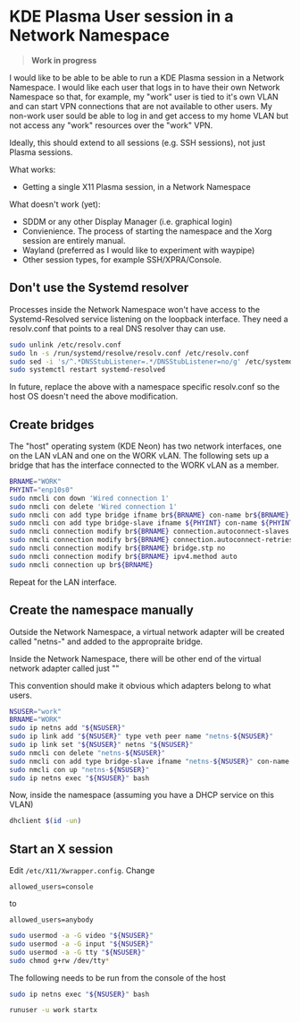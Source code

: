 # KDE Plasma User session in a Network Namespace

> **Work in progress**

I would like to be able to be able to run a KDE Plasma session in a Network
Namespace.  I would like each user that logs in to have their own Network
Namespace so that, for example, my "work" user is tied to it's own VLAN and can
start VPN connections that are not available to other users.  My non-work user
sould be able to log in and get access to my home VLAN but not access any
"work" resources over the "work" VPN.

Ideally, this should extend to all sessions (e.g. SSH sessions), not just
Plasma sessions.

What works:
* Getting a single X11 Plasma session, in a Network Namespace

What doesn't work (yet):
* SDDM or any other Display Manager (i.e. graphical login)
* Convienience.  The process of starting the namespace and the Xorg session are
  entirely manual.
* Wayland (preferred as I would like to experiment with waypipe)
* Other session types, for example SSH/XPRA/Console.

## Don't use the Systemd resolver
Processes inside the Network Namespace won't have access to the
Systemd-Resolved service listening on the loopback interface.  They need a
resolv.conf that points to a real DNS resolver thay can use.

```bash
sudo unlink /etc/resolv.conf
sudo ln -s /run/systemd/resolve/resolv.conf /etc/resolv.conf
sudo sed -i 's/^.*DNSStubListener=.*/DNSStubListener=no/g' /etc/systemd/resolved.conf
sudo systemctl restart systemd-resolved
```

In future, replace the above with a namespace specific resolv.conf so the host
OS doesn't need the above modification.

## Create bridges
The "host" operating system (KDE Neon) has two network interfaces, one on the
LAN vLAN and one on the WORK vLAN.  The following sets up a bridge that has the
interface connected to the WORK vLAN as a member.

```bash
BRNAME="WORK"
PHYINT="enp10s0"
sudo nmcli con down 'Wired connection 1'
sudo nmcli con delete 'Wired connection 1'
sudo nmcli con add type bridge ifname br${BRNAME} con-name br${BRNAME}
sudo nmcli con add type bridge-slave ifname ${PHYINT} con-name ${PHYINT} master br${BRNAME}
sudo nmcli connection modify br${BRNAME} connection.autoconnect-slaves 1
sudo nmcli connection modify br${BRNAME} connection.autoconnect-retries 0
sudo nmcli connection modify br${BRNAME} bridge.stp no
sudo nmcli connection modify br${BRNAME} ipv4.method auto
sudo nmcli connection up br${BRNAME}
```

Repeat for the LAN interface.

## Create the namespace manually
Outside the Network Namespace, a virtual network adapter will be created called
"netns-<username>" and added to the appropraite bridge.

Inside the Network Namespace, there will be other end of the virtual network
adapter called just "<username>"

This convention should make it obvious which adapters belong to what users.

```bash
NSUSER="work"
BRNAME="WORK"
sudo ip netns add "${NSUSER}"
sudo ip link add "${NSUSER}" type veth peer name "netns-${NSUSER}"
sudo ip link set "${NSUSER}" netns "${NSUSER}"
sudo nmcli con delete "netns-${NSUSER}"
sudo nmcli con add type bridge-slave ifname "netns-${NSUSER}" con-name "netns-${NSUSER}" master br${BRNAME}
sudo nmcli con up "netns-${NSUSER}"
sudo ip netns exec "${NSUSER}" bash
```

Now, inside the namespace (assuming you have a DHCP service on this VLAN)
```bash
dhclient $(id -un)
```

## Start an X session
Edit `/etc/X11/Xwrapper.config`.  Change
```
allowed_users=console
```
to
```
allowed_users=anybody
```

```bash
sudo usermod -a -G video "${NSUSER}"
sudo usermod -a -G input "${NSUSER}"
sudo usermod -a -G tty "${NSUSER}"
sudo chmod g+rw /dev/tty*
```

The following needs to be run from the console of the host
```bash
sudo ip netns exec "${NSUSER}" bash
```
```bash
runuser -u work startx
```

